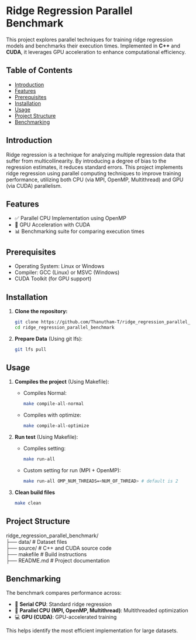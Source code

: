 # Ridge Regression Parallel Benchmark

This project explores parallel techniques for training ridge regression models and benchmarks their execution times. Implemented in **C++** and **CUDA**, it leverages GPU acceleration to enhance computational efficiency.

## Table of Contents

- [Introduction](#introduction)
- [Features](#features)
- [Prerequisites](#prerequisites)
- [Installation](#installation)
- [Usage](#usage)
- [Project Structure](#project-structure)
- [Benchmarking](#benchmarking)

## Introduction

Ridge regression is a technique for analyzing multiple regression data that suffer from multicollinearity. By introducing a degree of bias to the regression estimates, it reduces standard errors. This project implements ridge regression using parallel computing techniques to improve training performance, utilizing both CPU (via MPI, OpenMP, Multithread) and GPU (via CUDA) parallelism.

## Features

- ✅ Parallel CPU Implementation using OpenMP
- 🚀 GPU Acceleration with CUDA
- 📊 Benchmarking suite for comparing execution times

## Prerequisites

- Operating System: Linux or Windows
- Compiler: GCC (Linux) or MSVC (Windows)
- CUDA Toolkit (for GPU support)

## Installation

1. **Clone the repository:**

   ```bash
   git clone https://github.com/Thanutham-T/ridge_regression_parallel_benchmark.git
   cd ridge_regression_parallel_benchmark
   ```

2. **Prepare Data** (Using git lfs):
    ```bash
    git lfs pull
    ```

## Usage

1. **Compiles the project** (Using Makefile):

   - Compiles Normal:

        ```bash
        make compile-all-normal
        ```

    - Compiles with optimize:

        ```bash
        make compile-all-optimize
        ```

2. **Run test** (Using Makefile):

    - Compiles setting:

        ```bash
        make run-all
        ```
    
    - Custom setting for run (MPI + OpenMP):

        ```bash
        make run-all OMP_NUM_THREADS=<NUM_OF_THREAD> # default is 2
        ```

3. **Clean build files**

    ```bash
    make clean
    ```

## Project Structure

ridge_regression_parallel_benchmark/  
├── data/               # Dataset files  
├── source/             # C++ and CUDA source code  
├── makefile            # Build instructions  
├── README.md           # Project documentation

## Benchmarking

The benchmark compares performance across:  
- 🧠 **Serial CPU**: Standard ridge regression  
- 🧵 **Parallel CPU (MPI, OpenMP, Multithread)**: Multithreaded optimization  
- 💻 **GPU (CUDA)**: GPU-accelerated training  

This helps identify the most efficient implementation for large datasets.

